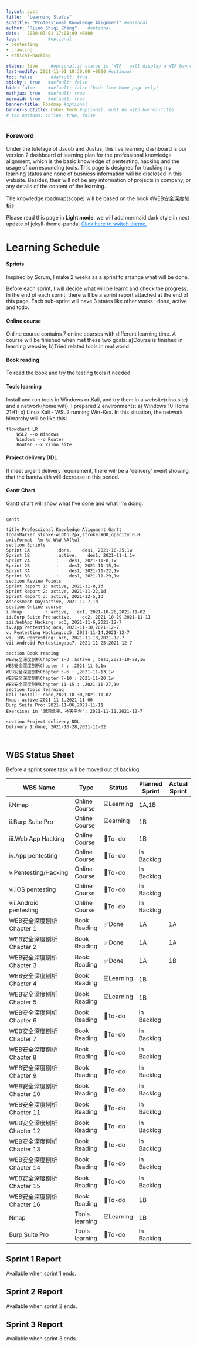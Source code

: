 ```yaml
---
layout: post
title:  "Learning Status"
subtitle: "Professional Knowledge Alignment" #optional 
author: "Riino Shiqi Zhang"    #optional
date:   2020-03-01 17:08:09 +0800
tags:           #optional
- pentesting
- crawling
- ethical-hacking

status: live     #optional,if status is 'WIP', will display a WIP banner
last-modify: 2021-11-01 10:30:00 +0000 #optional
toc: false       #default: true
sticky : true   #default: false
hide: false     #default: false (hide from Home page only)
mathjax: true   #default: true
mermaid: true   #default: true
banner-title: Roadmap #optional
banner-subtitle: Cyber Tech #optional, must be with banner-title
# toc options: inline, true, false
---
```


<style>.grid .tick {    stroke: green;    opacity: 0.3;    shape-rendering: crispEdges; 
    }
.section .setion0{
    fill: rgba(187,188,188,0.49) !important;
    }</style>

### Foreword

Under the tutelage of Jacob and Justus, this live learning dashboard is our version 2 dashboard of learning plan for the professional knowledge alignment, which is the basic knowledge of pentesting, hacking and the usage of corresponding tools. This page is designed for tracking my learning status and none of busniess information will be disclosed in this website. Besides, their will not be any information of projects in company, or any details of the content of the learning.

The knowledge roadmap(scope) will be based on the book 《WEB安全深度刨析》

Please read this page in **Light mode**, we will add mermaid dark style in next update of jekyll-theme-panda.   <a  onclick="modeSwitcher()" style=" color: #007bff" href="javascript:void(0)">Click here to switch theme. </a>

# Learning Schedule

#### Sprints

Inspired by Scrum, I make 2 weeks as a sprint to arrange what will be done. 

Before each sprint, I will decide what will be learnt and check the progress. In the end of each sprint, there will be a sprint report attached at the end of this page. Each sub-sprint will have 3 states like other works : done, active and todo.

#### Online course

Online course contains 7 online courses with different learning time. A course will be finished when met these two goals: a)Course is finished in learning website; b)Tried related tools in real world.

#### Book reading

To read the book and try the testing tools if needed.

#### Tools learning

Install and run tools in Windows or Kali, and try them in a website(riino.site) and a network(home wifi).  I prepared 2 environments: a) Windows 10 Home 21H1; b) Linux Kali - WSL2 running Win-Kex. In this situation, the network hierarchy will be like this:

```mermaid
flowchart LR
    WSL2 --o Windows
    Windows --o Router
    Router --x riino.site
```

#### Project delivery DDL

If meet urgent delivery requirement, there will be a 'delivery' event showing that the bandwidth will decrease in this period.

#### Gantt Chart

Gantt chart will show what I've done and what I'm doing. 


```mermaid

gantt

title Professional Knowledge Alignment Gantt
todayMarker stroke-width:2px,stroke:#00,opacity:0.8
axisFormat  %m-%d-W%W-%A(%w)
section Sprints
Sprint 1A          :done,    des1, 2021-10-25,1w
Sprint 1B          :active,    des1, 2021-11-1,1w
Sprint 2A          :    des1, 2021-11-8,1w
Sprint 2B          :    des1, 2021-11-15,1w
Sprint 3A          :    des1, 2021-11-22,1w
Sprint 3B          :    des1, 2021-11-29,1w
section Review Points
Sprint Report 1: active, 2021-11-8,1d
Sprint Report 2: active, 2021-11-22,1d
Sprint Report 3: active, 2021-12-5,1d
Assessment Day:active, 2021-12-7,1d
section Online course
i.Nmap         : active,   oc1, 2021-10-26,2021-11-02
ii.Burp Suite Pro:active,    oc2, 2021-10-29,2021-11-11
iii.WebApp Hacking: oc3, 2021-11-6,2021-12-7
iv.App Pentesting:oc4, 2021-11-10,2021-12-7
v. Pentesting Hacking:oc5, 2021-11-14,2021-12-7
vi. iOS Pentesting: oc6, 2021-11-18,2021-12-7
vii Android Pentesting:oc7, 2021-11-25,2021-12-7

section Book reading
WEB安全深度刨析Chapter 1-3 :active , des1,2021-10-29,1w
WEB安全深度刨析Chapter 4 : ,2021-11-6,1w
WEB安全深度刨析Chapter 5-6 : ,2021-11-13,1w
WEB安全深度刨析Chapter 7-10 : 2021-11-20,1w
WEB安全深度刨析Chapter 11-15 : ,2021-11-27,1w
section Tools learning
kali install: done,2021-10-30,2021-11-02
Nmap: active,2021-11-1,2021-11-06
Burp Suite Pro: 2021-11-06,2021-11-11
Exercises in '漏洞盒子、补天平台': 2021-11-11,2021-12-7

section Project delivery DDL
Delivery 1:done, 2021-10-28,2021-11-02



```

## WBS Status Sheet

Before a sprint some task will be moved out of backlog.

| WBS Name                  | Type           | Status    | Planned Sprint | Actual Sprint |
| ------------------------- | -------------- | --------- | -------------- | ------------- |
| i.Nmap                    | Online Course  | ☑️Learning | 1A,1B          |               |
| ii.Burp Suite Pro         | Online Course  | ☑️earning  | 1B             |               |
| iii.Web App Hacking       | Online Course  | 🔲To-do    | 1B             |               |
| iv.App pentesting         | Online Course  | 🔲To-do    | In Backlog     |               |
| v.Pentesting/Hacking      | Online Course  | 🔲To-do    | In Backlog     |               |
| vi.iOS pentesting         | Online Course  | 🔲To-do    | In Backlog     |               |
| vii.Android pentesting    | Online Course  | 🔲To-do    | In Backlog     |               |
| WEB安全深度刨析Chapter 1  | Book Reading   | ✅Done     | 1A             | 1A            |
| WEB安全深度刨析Chapter 2  | Book Reading   | ✅Done     | 1A             | 1A            |
| WEB安全深度刨析Chapter 3  | Book Reading   | ✅Done     | 1A             | 1B            |
| WEB安全深度刨析Chapter 4  | Book Reading   | ☑️Learning | 1B             |               |
| WEB安全深度刨析Chapter 5  | Book Reading   | ☑️Learning | 1B             |               |
| WEB安全深度刨析Chapter 6  | Book Reading   | 🔲To-do    | In Backlog     |               |
| WEB安全深度刨析Chapter 7  | Book Reading   | 🔲To-do    | In Backlog     |               |
| WEB安全深度刨析Chapter 8  | Book Reading   | 🔲To-do    | In Backlog     |               |
| WEB安全深度刨析Chapter 9  | Book Reading   | 🔲To-do    | In Backlog     |               |
| WEB安全深度刨析Chapter 10 | Book Reading   | 🔲To-do    | In Backlog     |               |
| WEB安全深度刨析Chapter 11 | Book Reading   | 🔲To-do    | In Backlog     |               |
| WEB安全深度刨析Chapter 12 | Book Reading   | 🔲To-do    | In Backlog     |               |
| WEB安全深度刨析Chapter 13 | Book Reading   | 🔲To-do    | In Backlog     |               |
| WEB安全深度刨析Chapter 14 | Book Reading   | 🔲To-do    | In Backlog     |               |
| WEB安全深度刨析Chapter 15 | Book Reading   | 🔲To-do    | In Backlog     |               |
| WEB安全深度刨析Chapter 16 | Book Reading   | 🔲To-do    | 1B             |               |
| Nmap                      | Tools learning | ☑️Learning | 1B             |               |
| Burp Suite Pro            | Tools learning | 🔲To-do    | In Backlog     |               |

## Sprint 1 Report 

Available when sprint 1 ends.

## Sprint 2 Report 

Available when sprint 2 ends.

## Sprint 3 Report 

Available when sprint 3 ends.









